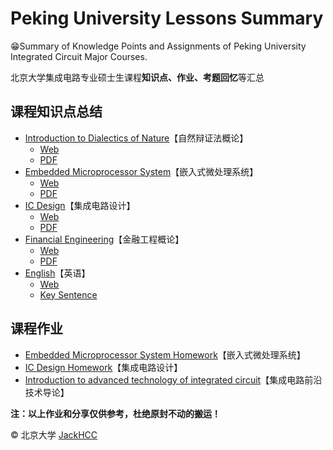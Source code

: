 # Peking University Lessons Summary

😁Summary of Knowledge Points and Assignments of Peking University Integrated Circuit Major Courses.

北京大学集成电路专业硕士生课程**知识点、作业、考题回忆**等汇总



## 课程知识点总结

- [Introduction to Dialectics of Nature](./Introduction_to_Dialectics_of_Nature/README.md)【自然辩证法概论】
  - [Web](https://blog.creativecc.cn/posts/Lesson-Dialectics-Of-Nature.html)
  - [PDF](./Introduction_to_Dialectics_of_Nature/README.pdf)
- [Embedded Microprocessor System](https://github.com/JackHCC/Embedded-Microprocessor-System-Homework/tree/master/Review)【嵌入式微处理系统】
  - [Web](https://blog.creativecc.cn/posts/Embedded-Microprocessor-System.html)
  - [PDF](./Embedded_Microprocessor_System/Embedded-Microprocessor-System.pdf)
- [IC Design](https://github.com/JackHCC/Digital-Integrated-Circuit-Design/blob/master/9.Practice/README.md)【集成电路设计】
  - [Web](https://blog.creativecc.cn/posts/embedded-ic-design.html)
  - [PDF](IC_Design/IC-FPGA.pdf)
- [Financial Engineering](./Financial_Engineering/README.md)【金融工程概论】
  - [Web](https://blog.creativecc.cn/posts/financial-engineering.html)
  - [PDF](./Financial_Engineering/Financial-Engineering.pdf)
- [English](./English/README.md)【英语】
  - [Web](https://blog.creativecc.cn/posts/Lesson-English.html)
  - [Key Sentence](./English/Key_Sentence.pdf)

## 课程作业

- [Embedded Microprocessor System Homework](https://github.com/JackHCC/Embedded-Microprocessor-System-Homework)【嵌入式微处理系统】
- [IC Design Homework](https://github.com/JackHCC/Digital-Integrated-Circuit-Design)【集成电路设计】
- [Introduction to advanced technology of integrated circuit](./Introduction_to_Integrated_Circuits)【集成电路前沿技术导论】



**注：以上作业和分享仅供参考，杜绝原封不动的搬运！**



© 北京大学 [JackHCC](https://github.com/JackHCC)
